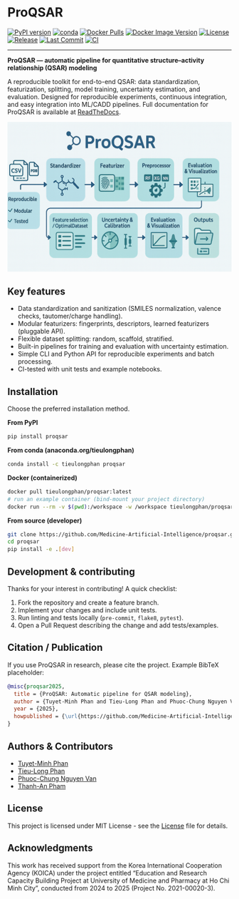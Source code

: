 # ProQSAR

[![PyPI version](https://img.shields.io/pypi/v/proqsar.svg)](https://pypi.org/project/proqsar/)
[![conda](https://img.shields.io/conda/vn/tieulongphan/proqsar.svg?label=conda)](https://anaconda.org/tieulongphan/proqsar)
[![Docker Pulls](https://img.shields.io/docker/pulls/tieulongphan/proqsar.svg)](https://hub.docker.com/r/tieulongphan/proqsar)
[![Docker Image Version](https://img.shields.io/docker/v/tieulongphan/proqsar/latest?label=container)](https://hub.docker.com/r/tieulongphan/proqsar)
[![License](https://img.shields.io/github/license/Medicine-Artificial-Intelligence/proqsar.svg)](https://github.com/Medicine-Artificial-Intelligence/proqsar/blob/main/LICENSE)
[![Release](https://img.shields.io/github/v/release/Medicine-Artificial-Intelligence/proqsar.svg)](https://github.com/Medicine-Artificial-Intelligence/proqsar/releases)
[![Last Commit](https://img.shields.io/github/last-commit/Medicine-Artificial-Intelligence/proqsar.svg)](https://github.com/Medicine-Artificial-Intelligence/proqsar/commits)
[![CI](https://github.com/Medicine-Artificial-Intelligence/proqsar/actions/workflows/test-and-lint.yml/badge.svg?branch=main)](https://github.com/Medicine-Artificial-Intelligence/proqsar/actions/workflows/test-and-lint.yml)

---

**ProQSAR — automatic pipeline for quantitative structure–activity relationship (QSAR) modeling**

A reproducible toolkit for end-to-end QSAR: data standardization, featurization, splitting, model training, uncertainty estimation, and evaluation. Designed for reproducible experiments, continuous integration, and easy integration into ML/CADD pipelines. Full documentation for ProQSAR is available at [ReadTheDocs](https://proqsar.readthedocs.io/en/latest/).

![ProQSAR](https://raw.githubusercontent.com/Medicine-Artificial-Intelligence/ProQSAR/main/doc/fig/proqsar.png)



## Key features

- Data standardization and sanitization (SMILES normalization, valence checks, tautomer/charge handling).
- Modular featurizers: fingerprints, descriptors, learned featurizers (pluggable API).
- Flexible dataset splitting: random, scaffold, stratified.
- Built-in pipelines for training and evaluation with uncertainty estimation.
- Simple CLI and Python API for reproducible experiments and batch processing.
- CI-tested with unit tests and example notebooks.


## Installation

Choose the preferred installation method.

**From PyPI**

```bash
pip install proqsar
```

**From conda (anaconda.org/tieulongphan)**

```bash
conda install -c tieulongphan proqsar
```

**Docker (containerized)**

```bash
docker pull tieulongphan/proqsar:latest
# run an example container (bind-mount your project directory)
docker run --rm -v $(pwd):/workspace -w /workspace tieulongphan/proqsar:latest proqsar --help
```

**From source (developer)**

```bash
git clone https://github.com/Medicine-Artificial-Intelligence/proqsar.git
cd proqsar
pip install -e .[dev]
```

## Development & contributing

Thanks for your interest in contributing! A quick checklist:

1. Fork the repository and create a feature branch.
2. Implement your changes and include unit tests.
3. Run linting and tests locally (`pre-commit`, `flake8`, `pytest`).
4. Open a Pull Request describing the change and add tests/examples.

## Citation / Publication

If you use ProQSAR in research, please cite the project. Example BibTeX placeholder:

```bibtex
@misc{proqsar2025,
  title = {ProQSAR: Automatic pipeline for QSAR modeling},
  author = {Tuyet-Minh Phan and Tieu-Long Phan and Phuoc-Chung Nguyen Van and contributors},
  year = {2025},
  howpublished = {\url{https://github.com/Medicine-Artificial-Intelligence/proqsar}}
}
```

## Authors & Contributors

- [Tuyet-Minh Phan](https://github.com/tuyetminhphan)
- [Tieu-Long Phan](https://tieulongphan.github.io/)
- [Phuoc-Chung Nguyen Van](https://github.com/phuocchung123)
- [Thanh-An Pham](https://github.com/Thanh-An-Pham)


## License

This project is licensed under MIT License - see the [License](LICENSE) file for details.

## Acknowledgments

This work has received support from the Korea International Cooperation Agency (KOICA) under the project entitled “Education and Research Capacity Building Project at University of Medicine and Pharmacy at Ho Chi Minh City”, conducted from 2024 to 2025 (Project No. 2021-00020-3).